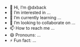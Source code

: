 - 👋 Hi, I’m @dxback
- 👀 I’m interested in ...
- 🌱 I’m currently learning ...
- 💞️ I’m looking to collaborate on ...
- 📫 How to reach me ...
- 😄 Pronouns: ...
- ⚡ Fun fact: ...

<!---
dxback/dxback is a ✨ special ✨ repository because its `README.md` (this file) appears on your GitHub profile.
You can click the Preview link to take a look at your changes.
--->
